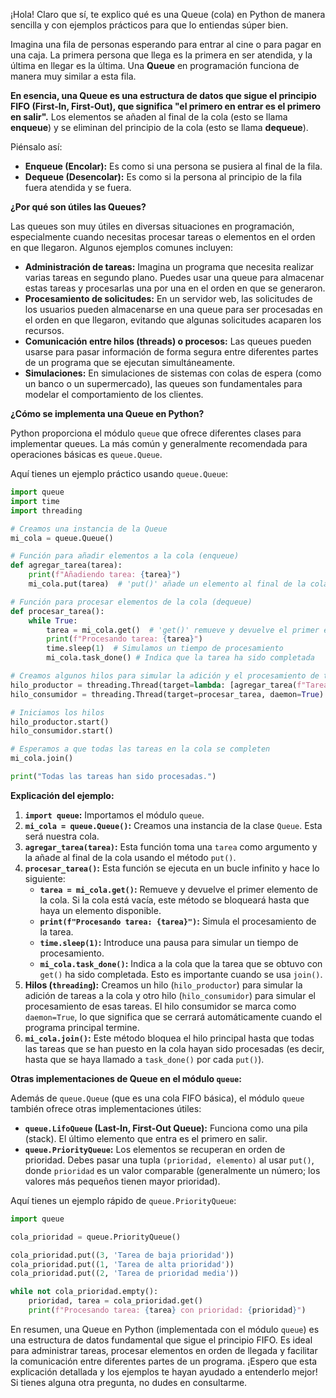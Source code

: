 ¡Hola! Claro que sí, te explico qué es una Queue (cola) en Python de manera sencilla y con ejemplos prácticos para que lo entiendas súper bien.

Imagina una fila de personas esperando para entrar al cine o para pagar en una caja. La primera persona que llega es la primera en ser atendida, y la última en llegar es la última. Una **Queue** en programación funciona de manera muy similar a esta fila.

**En esencia, una Queue es una estructura de datos que sigue el principio FIFO (First-In, First-Out), que significa "el primero en entrar es el primero en salir".** Los elementos se añaden al final de la cola (esto se llama **enqueue**) y se eliminan del principio de la cola (esto se llama **dequeue**).

Piénsalo así:

* **Enqueue (Encolar):** Es como si una persona se pusiera al final de la fila.
* **Dequeue (Desencolar):** Es como si la persona al principio de la fila fuera atendida y se fuera.

**¿Por qué son útiles las Queues?**

Las queues son muy útiles en diversas situaciones en programación, especialmente cuando necesitas procesar tareas o elementos en el orden en que llegaron. Algunos ejemplos comunes incluyen:

* **Administración de tareas:** Imagina un programa que necesita realizar varias tareas en segundo plano. Puedes usar una queue para almacenar estas tareas y procesarlas una por una en el orden en que se generaron.
* **Procesamiento de solicitudes:** En un servidor web, las solicitudes de los usuarios pueden almacenarse en una queue para ser procesadas en el orden en que llegaron, evitando que algunas solicitudes acaparen los recursos.
* **Comunicación entre hilos (threads) o procesos:** Las queues pueden usarse para pasar información de forma segura entre diferentes partes de un programa que se ejecutan simultáneamente.
* **Simulaciones:** En simulaciones de sistemas con colas de espera (como un banco o un supermercado), las queues son fundamentales para modelar el comportamiento de los clientes.

**¿Cómo se implementa una Queue en Python?**

Python proporciona el módulo `queue` que ofrece diferentes clases para implementar queues. La más común y generalmente recomendada para operaciones básicas es `queue.Queue`.

Aquí tienes un ejemplo práctico usando `queue.Queue`:

```python
import queue
import time
import threading

# Creamos una instancia de la Queue
mi_cola = queue.Queue()

# Función para añadir elementos a la cola (enqueue)
def agregar_tarea(tarea):
    print(f"Añadiendo tarea: {tarea}")
    mi_cola.put(tarea)  # 'put()' añade un elemento al final de la cola

# Función para procesar elementos de la cola (dequeue)
def procesar_tarea():
    while True:
        tarea = mi_cola.get()  # 'get()' remueve y devuelve el primer elemento de la cola
        print(f"Procesando tarea: {tarea}")
        time.sleep(1)  # Simulamos un tiempo de procesamiento
        mi_cola.task_done() # Indica que la tarea ha sido completada

# Creamos algunos hilos para simular la adición y el procesamiento de tareas
hilo_productor = threading.Thread(target=lambda: [agregar_tarea(f"Tarea {i}") for i in range(5)])
hilo_consumidor = threading.Thread(target=procesar_tarea, daemon=True) # 'daemon=True' permite que el hilo termine cuando el programa principal termina

# Iniciamos los hilos
hilo_productor.start()
hilo_consumidor.start()

# Esperamos a que todas las tareas en la cola se completen
mi_cola.join()

print("Todas las tareas han sido procesadas.")
```

**Explicación del ejemplo:**

1.  **`import queue`:** Importamos el módulo `queue`.
2.  **`mi_cola = queue.Queue()`:** Creamos una instancia de la clase `Queue`. Esta será nuestra cola.
3.  **`agregar_tarea(tarea)`:** Esta función toma una `tarea` como argumento y la añade al final de la cola usando el método `put()`.
4.  **`procesar_tarea()`:** Esta función se ejecuta en un bucle infinito y hace lo siguiente:
    * **`tarea = mi_cola.get()`:** Remueve y devuelve el primer elemento de la cola. Si la cola está vacía, este método se bloqueará hasta que haya un elemento disponible.
    * **`print(f"Procesando tarea: {tarea}")`:** Simula el procesamiento de la tarea.
    * **`time.sleep(1)`:** Introduce una pausa para simular un tiempo de procesamiento.
    * **`mi_cola.task_done()`:** Indica a la cola que la tarea que se obtuvo con `get()` ha sido completada. Esto es importante cuando se usa `join()`.
5.  **Hilos (`threading`):** Creamos un hilo (`hilo_productor`) para simular la adición de tareas a la cola y otro hilo (`hilo_consumidor`) para simular el procesamiento de esas tareas. El hilo consumidor se marca como `daemon=True`, lo que significa que se cerrará automáticamente cuando el programa principal termine.
6.  **`mi_cola.join()`:** Este método bloquea el hilo principal hasta que todas las tareas que se han puesto en la cola hayan sido procesadas (es decir, hasta que se haya llamado a `task_done()` por cada `put()`).

**Otras implementaciones de Queue en el módulo `queue`:**

Además de `queue.Queue` (que es una cola FIFO básica), el módulo `queue` también ofrece otras implementaciones útiles:

* **`queue.LifoQueue` (Last-In, First-Out Queue):** Funciona como una pila (stack). El último elemento que entra es el primero en salir.
* **`queue.PriorityQueue`:** Los elementos se recuperan en orden de prioridad. Debes pasar una tupla `(prioridad, elemento)` al usar `put()`, donde `prioridad` es un valor comparable (generalmente un número; los valores más pequeños tienen mayor prioridad).

Aquí tienes un ejemplo rápido de `queue.PriorityQueue`:

```python
import queue

cola_prioridad = queue.PriorityQueue()

cola_prioridad.put((3, 'Tarea de baja prioridad'))
cola_prioridad.put((1, 'Tarea de alta prioridad'))
cola_prioridad.put((2, 'Tarea de prioridad media'))

while not cola_prioridad.empty():
    prioridad, tarea = cola_prioridad.get()
    print(f"Procesando tarea: {tarea} con prioridad: {prioridad}")
```

En resumen, una Queue en Python (implementada con el módulo `queue`) es una estructura de datos fundamental que sigue el principio FIFO. Es ideal para administrar tareas, procesar elementos en orden de llegada y facilitar la comunicación entre diferentes partes de un programa. ¡Espero que esta explicación detallada y los ejemplos te hayan ayudado a entenderlo mejor! Si tienes alguna otra pregunta, no dudes en consultarme.